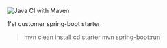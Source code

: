 ![Java CI with Maven](https://github.com/Aliaksandr-Fedasiuk/spring-boot-first/workflows/Java%20CI%20with%20Maven/badge.svg)

1'st customer spring-boot starter

> mvn clean install
> cd starter
> mvn spring-boot:run
